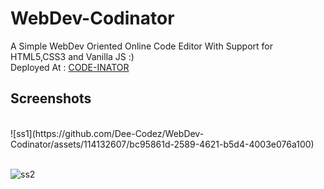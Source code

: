 # WebDev-Codinator
A Simple WebDev Oriented Online Code Editor With Support for HTML5,CSS3 and Vanilla JS :)
</br>
Deployed At : [CODE-INATOR](https://codinator.netlify.app/)
## Screenshots
<br>
![ss1](https://github.com/Dee-Codez/WebDev-Codinator/assets/114132607/bc95861d-2589-4621-b5d4-4003e076a100)

<br>
<br>

![ss2](https://github.com/Dee-Codez/WebDev-Codinator/assets/114132607/836539a4-8ca3-474f-a8fb-31117c0b2c83)



